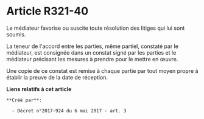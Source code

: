 # Article R321-40

Le médiateur favorise ou suscite toute résolution des litiges qui lui sont soumis.

La teneur de l'accord entre les parties, même partiel, constaté par le médiateur, est consignée dans un constat signé par les
parties et le médiateur précisant les mesures à prendre pour le mettre en œuvre.

Une copie de ce constat est remise à chaque partie par tout moyen propre à établir la preuve de la date de réception.

**Liens relatifs à cet article**

	**Créé par**:

	  - Décret n°2017-924 du 6 mai 2017 - art. 3
